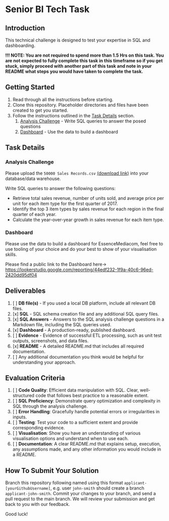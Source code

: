 # Senior BI Tech Task

## Introduction
This technical challenge is designed to test your expertise in SQL and dashboarding. 

**!!! NOTE: You are not required to spend more than 1.5 Hrs on this task. You are not expected to fully complete this task in this timeframe so if you get stuck, simply proceed with another part of this task and note in your README what steps you would have taken to complete the task.**

## Getting Started
1. Read through all the instructions before starting.
2. Clone this repository. Placeholder directories and files have been created to get you started.
3. Follow the instructions outlined in the [Task Details](#task-details) section.
   1. [Analysis Challenge](#analysis-challenge) - Write SQL queries to answer the posed questions
   2. [Dashboard](#dashboard) - Use the data to build a dashboard
## Task Details

### Analysis Challenge
Please upload the `50000 Sales Records.csv` [(download link)](https://drive.google.com/file/d/1g0nZAHn46gEBUmoPaMVhAIF9t7-55AsA/view?usp=sharing) into your database/data warehouse.

Write SQL queries to answer the following questions:
 
 -	Retrieve total sales revenue, number of units sold, and average price per unit for each item type for the first quarter of 2017.
 -	Identify the top 3 item types by sales revenue for each region in the final quarter of each year.
 -	Calculate the year-over-year growth in sales revenue for each item type.

### Dashboard
Please use the data to build a dashboard for EssenceMediacom, feel free to use tooling of your choice and do your best to show of your visualisation skills.

Please find a public link to the Dashboard here-> https://lookerstudio.google.com/reporting/44edf232-1f9a-40c6-96ed-2420dd95df04

## Deliverables
1. [ ] **DB file(s)** - If you used a local DB platform, include all relevant DB files. 
2. [x] **SQL** - SQL schema creation file and any additional SQL query files.
3. [x] **SQL Answers** - Answers to the SQL analysis challenge questions in a Markdown file, including the SQL queries used.
4. [x] **Dashboard** - A production-ready, published dashboard.
5. [ ] **Evidence** - Evidence of successful ETL processing, such as unit test outputs, screenshots, and data files.
6. [x] **README** - A detailed README.md that includes all required documentation.
7. [ ] Any additional documentation you think would be helpful for understanding your approach.

## Evaluation Criteria
1. [ ] **Code Quality**: Efficient data manipulation with SQL. Clear, well-structured code that follows best practice to a reasonable extent.
2. [ ] **SQL Proficiency**: Demonstrate query optimization and complexity in SQL through the analysis challenge.
3. [ ] **Error Handling**: Gracefully handle potential errors or irregularities in inputs.
4. [ ] **Testing**: Test your code to a sufficient extent and provide corresponding evidence.
5. [ ] **Visualisation**: Show you have an understanding of various visualisation options and understand when to use each.
6. [ ] **Documentation**: A clear README.md that explains setup, execution, any assumptions made, and any other information you would include in a README.

## How To Submit Your Solution
Branch this repository following named using this format `applicant-[yourGithubUsername]`, e.g. user `john-smith` should create a branch `applicant-john-smith`. Commit your changes to your branch, and send a pull request to the main branch. We will review your submission and get back to you with our feedback.

Good luck!
